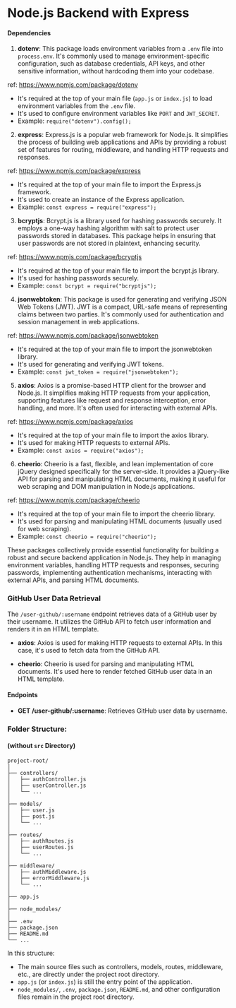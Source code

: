 # Node.js Backend with Express

 #### Dependencies

1. **dotenv**:
This package loads environment variables from a `.env` file into `process.env`. It's commonly used to manage environment-specific configuration, such as database credentials, API keys, and other sensitive information, without hardcoding them into your codebase.

ref: https://www.npmjs.com/package/dotenv

   - It's required at the top of your main file (`app.js` or `index.js`) to load environment variables from the `.env` file.
   - It's used to configure environment variables like `PORT` and `JWT_SECRET`.
   - Example: `require("dotenv").config();`



2. **express**:
Express.js is a popular web framework for Node.js. It simplifies the process of building web applications and APIs by providing a robust set of features for routing, middleware, and handling HTTP requests and responses.

ref: https://www.npmjs.com/package/express

   - It's required at the top of your main file to import the Express.js framework.
   - It's used to create an instance of the Express application.
   - Example: `const express = require("express");`



3. **bcryptjs**:
Bcrypt.js is a library used for hashing passwords securely. It employs a one-way hashing algorithm with salt to protect user passwords stored in databases. This package helps in ensuring that user passwords are not stored in plaintext, enhancing security.

ref: https://www.npmjs.com/package/bcryptjs

   - It's required at the top of your main file to import the bcrypt.js library.
   - It's used for hashing passwords securely.
   - Example: `const bcrypt = require("bcryptjs");`

4. **jsonwebtoken**:
This package is used for generating and verifying JSON Web Tokens (JWT). JWT is a compact, URL-safe means of representing claims between two parties. It's commonly used for authentication and session management in web applications.

ref: https://www.npmjs.com/package/jsonwebtoken

   - It's required at the top of your main file to import the jsonwebtoken library.
   - It's used for generating and verifying JWT tokens.
   - Example: `const jwt_token = require("jsonwebtoken");`

5. **axios**:
Axios is a promise-based HTTP client for the browser and Node.js. It simplifies making HTTP requests from your application, supporting features like request and response interception, error handling, and more. It's often used for interacting with external APIs.

ref: https://www.npmjs.com/package/axios

   - It's required at the top of your main file to import the axios library.
   - It's used for making HTTP requests to external APIs.
   - Example: `const axios = require("axios");`

6. **cheerio**:
 Cheerio is a fast, flexible, and lean implementation of core jQuery designed specifically for the server-side. It provides a jQuery-like API for parsing and manipulating HTML documents, making it useful for web scraping and DOM manipulation in Node.js applications.
 
ref: https://www.npmjs.com/package/cheerio
 
   - It's required at the top of your main file to import the cheerio library.
   - It's used for parsing and manipulating HTML documents (usually used for web scraping).
   - Example: `const cheerio = require("cheerio");`



These packages collectively provide essential functionality for building a robust and secure backend application in Node.js. They help in managing environment variables, handling HTTP requests and responses, securing passwords, implementing authentication mechanisms, interacting with external APIs, and parsing HTML documents.



### GitHub User Data Retrieval

The `/user-github/:username` endpoint retrieves data of a GitHub user by their username. It utilizes the GitHub API to fetch user information and renders it in an HTML template.

- **axios**: Axios is used for making HTTP requests to external APIs. In this case, it's used to fetch data from the GitHub API.

- **cheerio**: Cheerio is used for parsing and manipulating HTML documents. It's used here to render fetched GitHub user data in an HTML template.
#### Endpoints
- **GET /user-github/:username**: Retrieves GitHub user data by username.



### Folder Structure:
#### (without `src` Directory)

```
project-root/
│
├── controllers/
│   ├── authController.js
│   ├── userController.js
│   └── ...
│
├── models/
│   ├── user.js
│   ├── post.js
│   └── ...
│
├── routes/
│   ├── authRoutes.js
│   ├── userRoutes.js
│   └── ...
│
├── middleware/
│   ├── authMiddleware.js
│   ├── errorMiddleware.js
│   └── ...
│
├── app.js
│
├── node_modules/
│
├── .env
├── package.json
├── README.md
└── ...
```

In this structure:
- The main source files such as controllers, models, routes, middleware, etc., are directly under the project root directory.
- `app.js` (or `index.js`) is still the entry point of the application.
- `node_modules/`, `.env`, `package.json`, `README.md`, and other configuration files remain in the project root directory.
